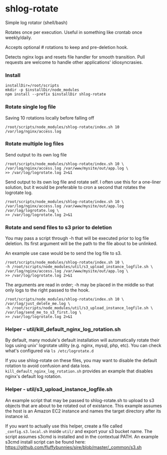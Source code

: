 # shlog-rotate
Simple log rotator (shell/bash)

Rotates once per execution. Useful in something like crontab once weekly/daily.

Accepts optional # rotations to keep and pre-deletion hook.

Detects nginx logs and resets file handler for smooth transition. Pull requests are welcome to handle other applications' idiosyncrasies.


### Install
```
installDir=/root/scripts
mkdir -p $installDir/node_modules
npm install --prefix $installDir shlog-rotate
```


### Rotate single log file
Saving 10 rotations locally before falling off
```
/root/scripts/node_modules/shlog-rotate/index.sh 10 /var/log/nginx/access.log
```


### Rotate multiple log files
Send output to its own log file
```
/root/scripts/node_modules/shlog-rotate/index.sh 10 \
/var/log/nginx/access.log /var/www/mysite/out/app.log \
>> /var/log/logrotate.log 2>&1
```
Send output to its own log file and rotate self. I often use this for a one-liner solution, but it would be preferable to cron a second that rotates the logrotate log.
```
/root/scripts/node_modules/shlog-rotate/index.sh 10 \
/var/log/nginx/access.log /var/www/mysite/out/app.log /var/log/logrotate.log \
>> /var/log/logrotate.log 2>&1
```


### Rotate and send files to s3 prior to deletion
You may pass a script through -h that will be executed prior to log file deletion. Its first argument will be the path to the file about to be unlinked.

An example use case would be to send the log file to s3.
```
/root/scripts/node_modules/shlog-rotate/index.sh 10 \
-h /root/scripts/node_modules/util/s3_upload_instance_logfile.sh \
/var/log/nginx/access.log /var/www/mysite/out/app.log \
>> /var/log/logrotate.log 2>&1
```

The arguments are read in order; -h may be placed in the middle so that only logs to the right passed to the hook.
```
/root/scripts/node_modules/shlog-rotate/index.sh 10 \
/var/log/just_delete_me.log \
-h /root/scripts/node_modules/util/s3_upload_instance_logfile.sh \
/var/log/send_me_to_s3_first.log \
>> /var/log/logrotate.log 2>&1
```


### Helper - util/kill_default_nginx_log_rotation.sh
By default, many module's default installation will automatically rotate their logs using unix' logrotate utility (e.g. nginx, mysql, php, etc). You can check what's configured via ```ls /etc/logrotate.d```

If you use shlog-rotate on these files, you may want to disable the default rotation to avoid confusion and data loss. ```kill_default_nginx_log_rotation.sh``` provides an example that disables nginx's default log rotation.


### Helper - util/s3_upload_instance_logfile.sh
An example script that may be passed to shlog-rotate.sh to upload to s3 objects that are about to be rotated out of existance. This example assumes the host is an Amazon EC2 instance and names the target directory after its instance id.

If you want to actually use this helper, create a file called ```_config.s3.local.sh``` inside ```util/``` and export your s3 bucket name. The script assumes s3cmd is installed and in the contextual PATH. An example s3cmd install script can be found here: https://github.com/fluffybunnies/sire/blob/master/_common/s3.sh

